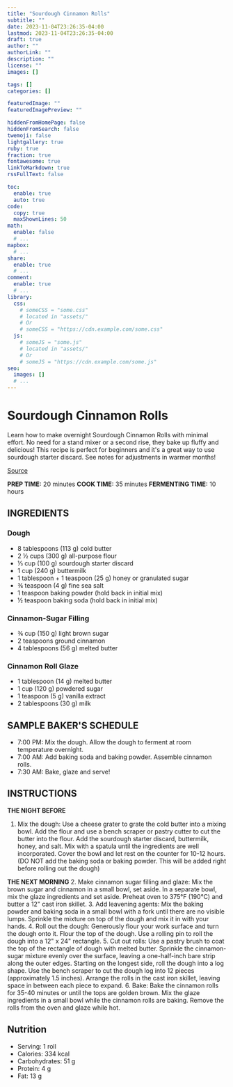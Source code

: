 ```yaml
---
title: "Sourdough Cinnamon Rolls"
subtitle: ""
date: 2023-11-04T23:26:35-04:00
lastmod: 2023-11-04T23:26:35-04:00
draft: true
author: ""
authorLink: ""
description: ""
license: ""
images: []

tags: []
categories: []

featuredImage: ""
featuredImagePreview: ""

hiddenFromHomePage: false
hiddenFromSearch: false
twemoji: false
lightgallery: true
ruby: true
fraction: true
fontawesome: true
linkToMarkdown: true
rssFullText: false

toc:
  enable: true
  auto: true
code:
  copy: true
  maxShownLines: 50
math:
  enable: false
  # ...
mapbox:
  # ...
share:
  enable: true
  # ...
comment:
  enable: true
  # ...
library:
  css:
    # someCSS = "some.css"
    # located in "assets/"
    # Or
    # someCSS = "https://cdn.example.com/some.css"
  js:
    # someJS = "some.js"
    # located in "assets/"
    # Or
    # someJS = "https://cdn.example.com/some.js"
seo:
  images: []
  # ...
---
```


# Sourdough Cinnamon Rolls

Learn how to make overnight Sourdough Cinnamon Rolls with minimal effort. No need for a stand mixer or a second rise, they bake up fluffy and delicious! This recipe is perfect for beginners and it's a great way to use sourdough starter discard. See notes for adjustments in warmer months!

[Source](https://littlespoonfarm.com/sourdough-cinnamon-rolls/)

**PREP TIME:** 20 minutes
**COOK TIME:** 35 minutes
**FERMENTING TIME:** 10 hours

## INGREDIENTS

### Dough

- 8 tablespoons (113 g) cold butter
- 2 ½ cups (300 g) all-purpose flour
- ⅓ cup (100 g) sourdough starter discard
- 1 cup (240 g) buttermilk
- 1 tablespoon + 1 teaspoon (25 g) honey or granulated sugar
- ¾ teaspoon (4 g) fine sea salt
- 1 teaspoon baking powder (hold back in initial mix)
- ½ teaspoon baking soda (hold back in initial mix)

### Cinnamon-Sugar Filling

- ¾ cup (150 g) light brown sugar
- 2 teaspoons ground cinnamon
- 4 tablespoons (56 g) melted butter

### Cinnamon Roll Glaze

- 1 tablespoon (14 g) melted butter
- 1 cup (120 g) powdered sugar
- 1 teaspoon (5 g) vanilla extract
- 2 tablespoons (30 g) milk

## SAMPLE BAKER'S SCHEDULE

- 7:00 PM: Mix the dough. Allow the dough to ferment at room temperature overnight.
- 7:00 AM: Add baking soda and baking powder. Assemble cinnamon rolls.
- 7:30 AM: Bake, glaze and serve!

## INSTRUCTIONS

**THE NIGHT BEFORE**

1. Mix the dough: Use a cheese grater to grate the cold butter into a mixing bowl. Add the flour and use a bench scraper or pastry cutter to cut the butter into the flour. Add the sourdough starter discard, buttermilk, honey, and salt. Mix with a spatula until the ingredients are well incorporated. Cover the bowl and let rest on the counter for 10-12 hours. (DO NOT add the baking soda or baking powder. This will be added right before rolling out the dough)

**THE NEXT MORNING**
2. Make cinnamon sugar filling and glaze: Mix the brown sugar and cinnamon in a small bowl, set aside. In a separate bowl, mix the glaze ingredients and set aside. Preheat oven to 375°F (190°C) and butter a 12" cast iron skillet.
3. Add leavening agents: Mix the baking powder and baking soda in a small bowl with a fork until there are no visible lumps. Sprinkle the mixture on top of the dough and mix it in with your hands.
4. Roll out the dough: Generously flour your work surface and turn the dough onto it. Flour the top of the dough. Use a rolling pin to roll the dough into a 12" x 24" rectangle.
5. Cut out rolls: Use a pastry brush to coat the top of the rectangle of dough with melted butter. Sprinkle the cinnamon-sugar mixture evenly over the surface, leaving a one-half-inch bare strip along the outer edges. Starting on the longest side, roll the dough into a log shape. Use the bench scraper to cut the dough log into 12 pieces (approximately 1.5 inches). Arrange the rolls in the cast iron skillet, leaving space in between each piece to expand.
6. Bake: Bake the cinnamon rolls for 35-40 minutes or until the tops are golden brown. Mix the glaze ingredients in a small bowl while the cinnamon rolls are baking. Remove the rolls from the oven and glaze while hot.

## Nutrition

- Serving: 1 roll
- Calories: 334 kcal
- Carbohydrates: 51 g
- Protein: 4 g
- Fat: 13 g
